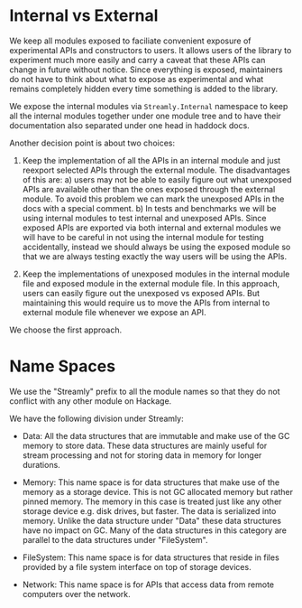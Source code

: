 # Internal vs External

We keep all modules exposed to faciliate convenient exposure of experimental
APIs and constructors to users. It allows users of the library to experiment
much more easily and carry a caveat that these APIs can change in future
without notice.  Since everything is exposed, maintainers do not have to think
about what to expose as experimental and what remains completely hidden every
time something is added to the library.

We expose the internal modules via `Streamly.Internal` namespace to keep all
the internal modules together under one module tree and to have their
documentation also separated under one head in haddock docs.

Another decision point is about two choices:

1) Keep the implementation of all the APIs in an internal module and just
reexport selected APIs through the external module. The disadvantages of this
are:
a) users may not be able to easily figure out what unexposed APIs are available
other than the ones exposed through the external module. To avoid this problem
we can mark the unexposed APIs in the docs with a special comment.
b) In tests and benchmarks we will be using internal modules to test internal
and unexposed APIs. Since exposed APIs are exported via both internal and
external modules we will have to be careful in not using the internal module
for testing accidentally, instead we should always be using the exposed module
so that we are always testing exactly the way users will be using the APIs.

2) Keep the implementations of unexposed modules in the internal module file
and exposed module in the external module file. In this approach, users can
easily figure out the unexposed vs exposed APIs. But maintaining this would
require us to move the APIs from internal to external module file whenever we
expose an API.

We choose the first approach.

# Name Spaces

We use the "Streamly" prefix to all the module names so that they do not
conflict with any other module on Hackage.

We have the following division under Streamly:

* Data: All the data structures that are immutable and make use of the GC
  memory to store data. These data structures are mainly useful for stream
  processing and not for storing data in memory for longer durations.

* Memory: This name space is for data structures that make use of the memory as
  a storage device. This is not GC allocated memory but rather pinned memory.
  The memory in this case is treated just like any other storage device e.g.
  disk drives, but faster. The data is serialized into memory. Unlike the data
  structure under "Data" these data structures have no impact on GC. Many of
  the data structures in this category are parallel to the data structures
  under "FileSystem".

* FileSystem: This name space is for data structures that reside in files
  provided by a file system interface on top of storage devices.

* Network: This name space is for APIs that access data from remote computers
  over the network.
